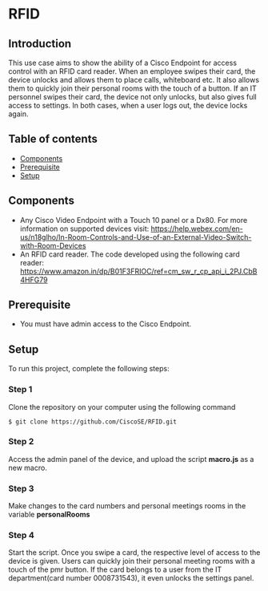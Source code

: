 # RFID

## Introduction
This use case aims to show the ability of a Cisco Endpoint for access control with an RFID card reader. When an employee swipes their card, the device unlocks and allows them to place calls, whiteboard etc. It also allows them to quickly join their personal rooms with the touch of a button. If an IT personnel swipes their card, the device not only unlocks, but also gives full access to settings. In both cases, when a user logs out, the device locks again.

## Table of contents
* [Components](#components)
* [Prerequisite](#Prerequisite)
* [Setup](#setup)


## Components
* Any Cisco Video Endpoint with a Touch 10 panel or a Dx80. For more information on supported devices visit:   https://help.webex.com/en-us/n18glho/In-Room-Controls-and-Use-of-an-External-Video-Switch-with-Room-Devices
* An RFID card reader. The code developed using the following card reader: https://www.amazon.in/dp/B01F3FRIOC/ref=cm_sw_r_cp_api_i_2PJ.CbB4HFG79

## Prerequisite
* You must have admin access to the Cisco Endpoint.

## Setup
To run this project, complete the following steps:

### Step 1
Clone the repository on your computer using the following command
```
$ git clone https://github.com/CiscoSE/RFID.git
```
### Step 2
Access the admin panel of the device, and upload the script **macro.js** as a new macro.

### Step 3
Make changes to the card numbers and personal meetings rooms in the variable **personalRooms**

### Step 4
Start the script. Once you swipe a card, the respective level of access to the device is given. Users can quickly join their personal meeting rooms with a touch of the pmr button. If the card belongs to a user from the IT department(card number 0008731543), it even unlocks the settings panel.
